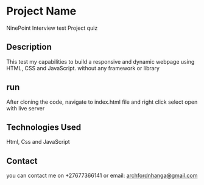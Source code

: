 # Project Name

NinePoint Interview test Project quiz

## Description

This test my capabilities to build a responsive and dynamic webpage using HTML, CSS and JavaScript. without any framework or library

## run

After cloning the code, navigate to index.html file and right click select open with live server


## Technologies Used

Html, Css and JavaScript

## Contact

you can contact me on +27677366141 or email: archfordnhanga@gmail.com
